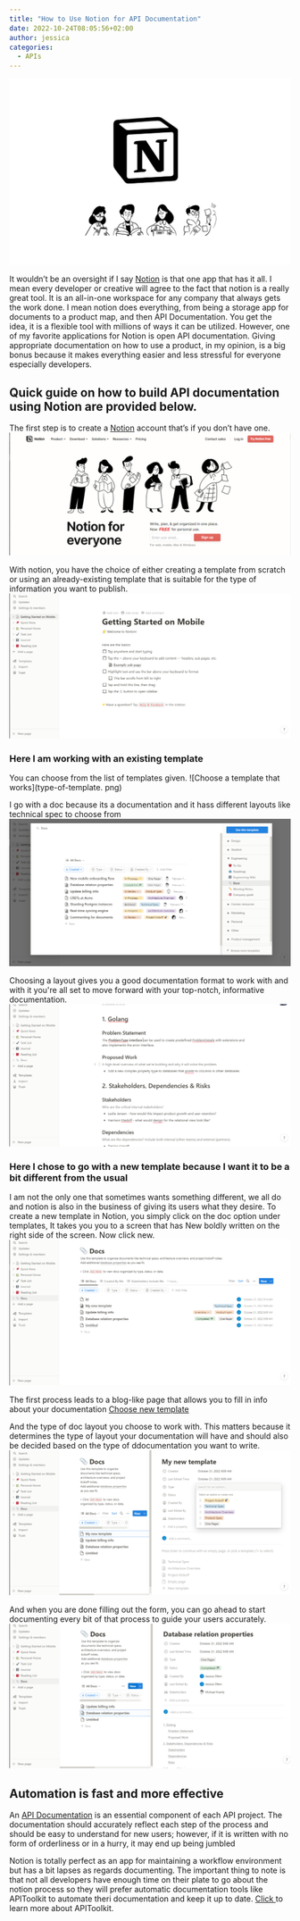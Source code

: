 ```yaml
---
title: "How to Use Notion for API Documentation"
date: 2022-10-24T08:05:56+02:00
author: jessica
categories: 
  - APIs
---
```


![Notion logo](notionlogo.png)

It wouldn’t be an oversight if I say [Notion](https://www.notion.so/) is that one app that has it all. I mean every developer or creative will agree to the fact that notion is a really great tool. It is an all-in-one workspace for any company that always gets the work done. I mean notion does everything, from being a storage app for documents to a product map, and then API Documentation. You get the idea, it is a flexible tool with millions of ways it can be utilized. However, one of my favorite applications for Notion is open API documentation. Giving appropriate documentation on how to use a product, in my opinion, is a big bonus because it makes everything easier and less stressful for everyone especially developers. 

## Quick guide on how to build API documentation using Notion are provided below.
The first step is to create a [Notion](https://www.notion.so/personal) account that’s if you don’t have one.
![Notion home page](notionhomepage.png)

With notion, you have the choice of either creating a template from scratch or using an already-existing template that is suitable for the type of information you want to publish.
![Getting started](gettingstarted.png)

### Here I am working with an existing template
You can choose from the list of templates given.
![Choose a template that works](type-of-template. png)

I go with a doc because its a documentation and it hass different layouts like technical spec to choose from
![Choose a doc template](choosing-template.png)

Choosing a layout gives you a good documentation format to work with and with it you're all set to move forward with your top-notch, informative documentation.
![Ready to document](ready-to-document.png)

### Here I chose to go with a new template because I want it to be a bit different from the usual
I am not the only one that sometimes wants something different, we all do and notion is also in the business of giving its users what they desire. 
To create a new template in Notion, you simply click on the doc option under templates, It takes you you to a screen that has New boldly written on the right side of the screen. Now click new.
![Create a new template](new-template.png)

The first process leads to a blog-like page that allows you to fill in info about your documentation 
[Choose new template](choosing-a-new-template.png)

And the type of doc layout you choose to work with. This matters because it determines the type of layout your documentation will have and should also be decided based on the type of ddocumentation you want to write.
![Type of new template](type-of-new-template.png)

And when you are done filling out the form, you can go ahead to start documenting every bit of that process to guide your users accurately.
![New work ready](create-new-template.png)

## Automation is fast and more effective
An [API Documentation](../top-8-api-documentation-tools-for-developers) is an essential component of each API project. The documentation should accurately reflect each step of the process and should be easy to understand for new users; however, if it is written with no form of orderliness or in a hurry, it may end up being jumbled

Notion is totally perfect as an app for maintaining a workflow environment but has a bit lapses as regards documenting. The important thing to note is that not all developers have enough time on their plate to go about the notion process so they will prefer automatic documentation tools like APIToolkit to automate theri documentation and keep it up to date. [Click ](../updates-october-2022) to learn more about APIToolkit.

